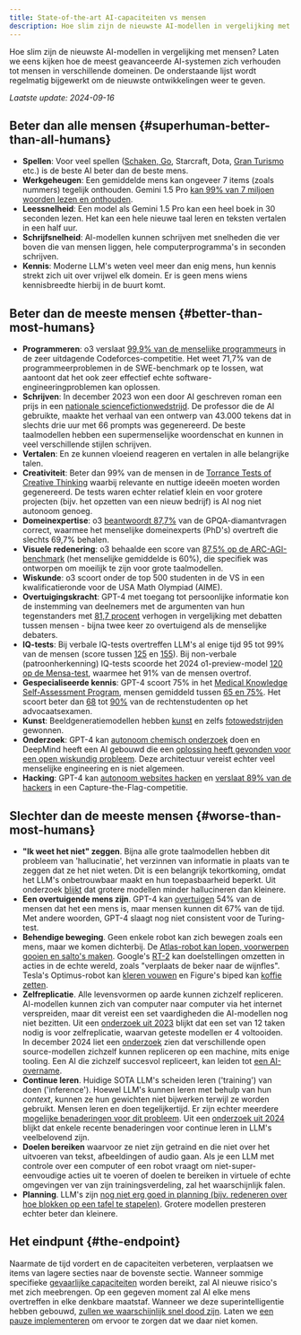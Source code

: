 ```yaml
---
title: State-of-the-art AI-capaciteiten vs mensen
description: Hoe slim zijn de nieuwste AI-modellen in vergelijking met mensen?
---
```


Hoe slim zijn de nieuwste AI-modellen in vergelijking met mensen?
Laten we eens kijken hoe de meest geavanceerde AI-systemen zich verhouden tot mensen in verschillende domeinen.
De onderstaande lijst wordt regelmatig bijgewerkt om de nieuwste ontwikkelingen weer te geven.

_Laatste update: 2024-09-16_

## Beter dan alle mensen {#superhuman-better-than-all-humans}

- **Spellen**: Voor veel spellen ([Schaken, Go](https://en.wikipedia.org/wiki/AlphaGo_Zero), Starcraft, Dota, [Gran Turismo](https://www.technologyreview.com/2022/07/19/1056176/sonys-racing-ai-destroyed-its-human-competitors-by-being-nice-and-fast/) etc.) is de beste AI beter dan de beste mens.
- **Werkgeheugen**: Een gemiddelde mens kan ongeveer 7 items (zoals nummers) tegelijk onthouden. Gemini 1.5 Pro [kan 99% van 7 miljoen woorden lezen en onthouden](https://blog.google/technology/ai/google-gemini-next-generation-model-february-2024/#sundar-note).
- **Leessnelheid**: Een model als Gemini 1.5 Pro kan een heel boek in 30 seconden lezen. Het kan een hele nieuwe taal leren en teksten vertalen in een half uur.
- **Schrijfsnelheid**: AI-modellen kunnen schrijven met snelheden die ver boven die van mensen liggen, hele computerprogramma's in seconden schrijven.
- **Kennis**: Moderne LLM's weten veel meer dan enig mens, hun kennis strekt zich uit over vrijwel elk domein. Er is geen mens wiens kennisbreedte hierbij in de buurt komt.

## Beter dan de meeste mensen {#better-than-most-humans}

- **Programmeren**: o3 verslaat [99,9% van de menselijke programmeurs](https://arxiv.org/abs/2502.06807) in de zeer uitdagende Codeforces-competitie. Het weet 71,7% van de programmeerproblemen in de SWE-benchmark op te lossen, wat aantoont dat het ook zeer effectief echte software-engineeringproblemen kan oplossen.
- **Schrijven**: In december 2023 won een door AI geschreven roman een prijs in een [nationale sciencefictionwedstrijd](https://www.scmp.com/news/china/science/article/3245725/chinese-professor-used-ai-write-science-fiction-novel-then-it-won-national-award?campaign=3245725&module=perpetual_scroll_0&pgtype=article). De professor die de AI gebruikte, maakte het verhaal van een ontwerp van 43.000 tekens dat in slechts drie uur met 66 prompts was gegenereerd. De beste taalmodellen hebben een supermenselijke woordenschat en kunnen in veel verschillende stijlen schrijven.
- **Vertalen**: En ze kunnen vloeiend reageren en vertalen in alle belangrijke talen.
- **Creativiteit**: Beter dan 99% van de mensen in de [Torrance Tests of Creative Thinking](https://neurosciencenews.com/ai-creativity-23585/) waarbij relevante en nuttige ideeën moeten worden gegenereerd. De tests waren echter relatief klein en voor grotere projecten (bijv. het opzetten van een nieuw bedrijf) is AI nog niet autonoom genoeg.
- **Domeinexpertise**: o3 [beantwoordt 87,7%](https://openai.com/index/learning-to-reason-with-llms/) van de GPQA-diamantvragen correct, waarmee het menselijke domeinexperts (PhD's) overtreft die slechts 69,7% behalen.
- **Visuele redenering**: o3 behaalde een score van [87,5% op de ARC-AGI-benchmark](https://arcprize.org/blog/oai-o3-pub-breakthrough) (het menselijke gemiddelde is 60%), die specifiek was ontworpen om moeilijk te zijn voor grote taalmodellen.
- **Wiskunde**: o3 scoort onder de top 500 studenten in de VS in een kwalificatieronde voor de USA Math Olympiad (AIME).
- **Overtuigingskracht**: GPT-4 met toegang tot persoonlijke informatie kon de instemming van deelnemers met de argumenten van hun tegenstanders met [81,7 procent](https://arxiv.org/abs/2403.14380) verhogen in vergelijking met debatten tussen mensen - bijna twee keer zo overtuigend als de menselijke debaters.
- **IQ-tests**: Bij verbale IQ-tests overtreffen LLM's al enige tijd 95 tot 99% van de mensen (score tussen [125](https://medium.com/@soltrinox/the-i-q-of-gpt4-is-124-approx-2a29b7e5821e) en [155](https://www.scientificamerican.com/article/i-gave-chatgpt-an-iq-test-heres-what-i-discovered/)). Bij non-verbale (patroonherkenning) IQ-tests scoorde het 2024 o1-preview-model [120 op de Mensa-test](https://www.maximumtruth.org/p/massive-breakthrough-in-ai-intelligence), waarmee het 91% van de mensen overtrof.
- **Gespecialiseerde kennis**: GPT-4 scoort 75% in het [Medical Knowledge Self-Assessment Program](https://openai.com/research/gpt-4), mensen gemiddeld tussen [65 en 75%](https://pubmed.ncbi.nlm.nih.gov/420438/). Het scoort beter dan [68](https://papers.ssrn.com/sol3/papers.cfm?abstract_id=4441311) tot [90%](https://law.stanford.edu/2023/04/19/gpt-4-passes-the-bar-exam-what-that-means-for-artificial-intelligence-tools-in-the-legal-industry/) van de rechtenstudenten op het advocaatsexamen.
- **Kunst**: Beeldgeneratiemodellen hebben [kunst](https://dataconomy.com/2022/09/26/ai-artwork-wins-art-competition) en zelfs [fotowedstrijden](https://www.artnews.com/art-news/news/ai-generated-image-world-photography-organization-contest-artist-declines-award-1234664549) gewonnen.
- **Onderzoek**: GPT-4 kan [autonoom chemisch onderzoek](https://www.nature.com/articles/s41586-023-06792-0) doen en DeepMind heeft een AI gebouwd die een [oplossing heeft gevonden voor een open wiskundig probleem](https://www.nature.com/articles/s41586-023-06924-6). Deze architectuur vereist echter veel menselijke engineering en is niet algemeen.
- **Hacking**: GPT-4 kan [autonoom websites hacken](https://arxiv.org/html/2402.06664v1) en [verslaat 89% van de hackers](https://arxiv.org/pdf/2402.11814.pdf) in een Capture-the-Flag-competitie.

## Slechter dan de meeste mensen {#worse-than-most-humans}

- **"Ik weet het niet" zeggen**. Bijna alle grote taalmodellen hebben dit probleem van 'hallucinatie', het verzinnen van informatie in plaats van te zeggen dat ze het niet weten. Dit is een belangrijk tekortkoming, omdat het LLM's onbetrouwbaar maakt en hun toepasbaarheid beperkt. Uit onderzoek [blijkt](https://arxiv.org/html/2403.04307v1) dat grotere modellen minder hallucineren dan kleinere.
- **Een overtuigende mens zijn**. GPT-4 kan [overtuigen](https://arxiv.org/abs/2405.08007) 54% van de mensen dat het een mens is, maar mensen kunnen dit 67% van de tijd. Met andere woorden, GPT-4 slaagt nog niet consistent voor de Turing-test.
- **Behendige beweging**. Geen enkele robot kan zich bewegen zoals een mens, maar we komen dichterbij. De [Atlas-robot kan lopen, voorwerpen gooien en salto's maken](https://www.youtube.com/watch?v=-e1_QhJ1EhQ). Google's [RT-2](https://www.deepmind.com/blog/rt-2-new-model-translates-vision-and-language-into-action) kan doelstellingen omzetten in acties in de echte wereld, zoals "verplaats de beker naar de wijnfles". Tesla's Optimus-robot kan [kleren vouwen](https://electrek.co/2024/01/15/tesla-optimus-robot-cant-build-cars-folding-clothes/) en Figure's biped kan [koffie zetten](https://www.youtube.com/watch?v=Q5MKo7Idsok).
- **Zelfreplicatie**. Alle levensvormen op aarde kunnen zichzelf repliceren. AI-modellen kunnen zich van computer naar computer via het internet verspreiden, maar dit vereist een set vaardigheden die AI-modellen nog niet bezitten. Uit een [onderzoek uit 2023](https://arxiv.org/abs/2312.11671) blijkt dat een set van 12 taken nodig is voor zelfreplicatie, waarvan geteste modellen er 4 voltooiden. In december 2024 liet een [onderzoek](https://github.com/WhitzardIndex/self-replication-research/blob/main/AI-self-replication-fudan.pdf) zien dat verschillende open source-modellen zichzelf kunnen repliceren op een machine, mits enige tooling. Een AI die zichzelf succesvol repliceert, kan leiden tot [een AI-overname](/ai-takeover).
- **Continue leren**. Huidige SOTA LLM's scheiden leren ('training') van doen ('inference'). Hoewel LLM's kunnen leren met behulp van hun _context_, kunnen ze hun gewichten niet bijwerken terwijl ze worden gebruikt. Mensen leren en doen tegelijkertijd. Er zijn echter meerdere [mogelijke benaderingen voor dit probleem](https://arxiv.org/abs/2302.00487). Uit een [onderzoek uit 2024](https://arxiv.org/html/2402.01364v2) blijkt dat enkele recente benaderingen voor continue leren in LLM's veelbelovend zijn.
- **Doelen bereiken** waarvoor ze niet zijn getraind en die niet over het uitvoeren van tekst, afbeeldingen of audio gaan. Als je een LLM met controle over een computer of een robot vraagt om niet-super-eenvoudige acties uit te voeren of doelen te bereiken in virtuele of echte omgevingen ver van zijn trainingsverdeling, zal het waarschijnlijk falen.
- **Planning**. LLM's zijn [nog niet erg goed in planning (bijv. redeneren over hoe blokken op een tafel te stapelen)](https://openreview.net/pdf?id=YXogl4uQUO). Grotere modellen presteren echter beter dan kleinere.

## Het eindpunt {#the-endpoint}

Naarmate de tijd vordert en de capaciteiten verbeteren, verplaatsen we items van lagere secties naar de bovenste sectie.
Wanneer sommige specifieke [gevaarlijke capaciteiten](/dangerous-capabilities) worden bereikt, zal AI nieuwe risico's met zich meebrengen.
Op een gegeven moment zal AI elke mens overtreffen in elke denkbare maatstaf.
Wanneer we deze superintelligentie hebben gebouwd, [zullen we waarschijnlijk snel dood zijn](/ai-takeover).
Laten we [een pauze implementeren](/proposal) om ervoor te zorgen dat we daar niet komen.
